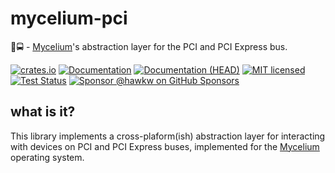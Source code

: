 # mycelium-pci

🍄🚍 - [Mycelium]'s abstraction layer for the PCI and PCI Express bus.


[![crates.io][crates-badge]][crates-url]
[![Documentation][docs-badge]][docs-url]
[![Documentation (HEAD)][docs-main-badge]][docs-main-url]
[![MIT licensed][mit-badge]][mit-url]
[![Test Status][tests-badge]][tests-url]
[![Sponsor @hawkw on GitHub Sponsors][sponsor-badge]][sponsor-url]

[crates-badge]: https://img.shields.io/crates/v/mycelium-pci.svg
[crates-url]: https://crates.io/crates/mycelium-pci
[docs-badge]: https://docs.rs/maitake/badge.svg
[docs-url]: https://docs.rs/mycelium-pci
[docs-main-badge]: https://img.shields.io/netlify/3ec00bb5-251a-4f83-ac7f-3799d95db0e6?label=docs%20%28main%20branch%29
[docs-main-url]: https://mycelium.elizas.website/mycelium-pci
[mit-badge]: https://img.shields.io/badge/license-MIT-blue.svg
[mit-url]: ../LICENSE
[tests-badge]: https://github.com/hawkw/mycelium/actions/workflows/ci.yml/badge.svg?branch=main
[tests-url]: https://github.com/hawkw/mycelium/actions/workflows/ci.yml
[sponsor-badge]: https://img.shields.io/badge/sponsor-%F0%9F%A4%8D-ff69b4
[sponsor-url]: https://github.com/sponsors/hawkw

## what is it?

This library implements a cross-plaform(ish) abstraction layer for interacting
with devices on PCI and PCI Express buses, implemented for the [Mycelium]
operating system.

[Mycelium]: https://mycelium.elizas.website
